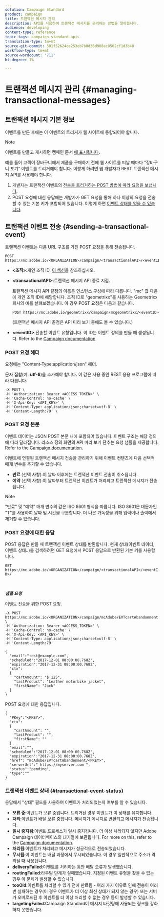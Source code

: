 ```yaml
---
solution: Campaign Standard
product: campaign
title: 트랜잭션 메시지 관리
description: API를 사용하여 트랜잭션 메시지를 관리하는 방법을 알아봅니다.
audience: developing
content-type: reference
topic-tags: campaign-standard-apis
translation-type: tm+mt
source-git-commit: 501f52624ce253eb7b0d36d908ac8502cf1d3b48
workflow-type: tm+mt
source-wordcount: '711'
ht-degree: 1%

---
```



# 트랜잭션 메시지 관리 {#managing-transactional-messages}

## 트랜잭션 메시지 기본 정보

이벤트를 만든 후에는 이 이벤트의 트리거가 웹 사이트에 통합되어야 합니다.

>[!NOTE]
>
>이벤트를 만들고 게시하면 캠페인 문서 [에 표시됩니다](https://helpx.adobe.com/campaign/standard/administration/using/configuring-transactional-messaging.html).

예를 들어 고객이 장바구니에서 제품을 구매하기 전에 웹 사이트를 떠날 때마다 &quot;장바구니 포기&quot; 이벤트를 트리거해야 합니다. 이렇게 하려면 웹 개발자가 REST 트랜잭션 메시지 API를 사용해야 합니다.

1. 개발자는 트랜잭션 이벤트의 [전송을 트리거하는 POST 방법에 따라 요청을 보냅니다](#sending-a-transactional-event).
1. POST 요청에 대한 응답에는 개발자가 GET 요청을 통해 하나 이상의 요청을 전송할 수 있는 기본 키가 포함되어 있습니다. 이렇게 하면 [이벤트 상태를 얻을 수 있습니다](#transactional-event-status).

## 트랜잭션 이벤트 전송 {#sending-a-transactional-event}

트랜잭션 이벤트는 다음 URL 구조를 가진 POST 요청을 통해 전송됩니다.

```
POST https://mc.adobe.io/<ORGANIZATION>/campaign/<transactionalAPI>/<eventID>
```

* **&lt;조직>**:개인 조직 ID. [이 섹션](../../api/using/must-read.md)을 참조하십시오.

* **&lt;transactionalAPI>**:트랜잭션 메시지 API 종료 지점.

   트랜잭션 메시지 API 끝점의 이름은 인스턴스 구성에 따라 다릅니다. &quot;mc&quot; 값 다음에 개인 조직 ID에 해당합니다. 조직 ID로 &quot;geometrixx&quot;를 사용하는 Geometrixx 회사의 예를 살펴보겠습니다. 이 경우 POST 요청은 다음과 같습니다.

   `POST https://mc.adobe.io/geometrixx/campaign/mcgeometrixx/<eventID>`

   (트랜잭션 메시지 API 끝점은 API 미리 보기 중에도 볼 수 있습니다.)

* **&lt;eventID>**:전송할 이벤트 유형입니다. 이 ID는 이벤트 정의를 만들 때 생성됩니다. Refer to the [Campaign documentation](https://helpx.adobe.com/campaign/standard/administration/using/configuring-transactional-messaging.html).

### POST 요청 헤더

요청에는 &quot;Content-Type:application/json&quot; 헤더.

문자 집합(예: **utf-8**)을 추가해야 합니다. 이 값은 사용 중인 REST 응용 프로그램에 따라 다릅니다.

```
-X POST \
-H 'Authorization: Bearer <ACCESS_TOKEN>' \
-H 'Cache-Control: no-cache' \
-H 'X-Api-Key: <API_KEY>' \
-H 'Content-Type: application/json;charset=utf-8' \
-H 'Content-Length:79' \
```

### POST 요청 본문

이벤트 데이터는 JSON POST 본문 내에 포함되어 있습니다. 이벤트 구조는 해당 정의에 따라 달라집니다. 리소스 정의 화면의 API 미리 보기 단추는 요청 샘플을 제공합니다. Refer to the [Campaign documentation](https://helpx.adobe.com/campaign/standard/administration/using/configuring-transactional-messaging.html).

이벤트에 연결된 트랜잭션 메시지 전송을 관리하기 위해 이벤트 컨텐츠에 다음 선택적 매개 변수를 추가할 수 있습니다.

* **만료** (선택 사항):이 날짜 이후에는 트랜잭션 이벤트 전송이 취소됩니다.
* **예약** (선택 사항):이 날짜부터 트랜잭션 이벤트가 처리되고 트랜잭션 메시지가 전송됩니다.

>[!NOTE]
>
>&quot;만료&quot; 및 &quot;예약&quot; 매개 변수의 값은 ISO 8601 형식을 따릅니다. ISO 8601은 대문자인 &quot;T&quot;를 사용하여 날짜 및 시간을 구분합니다. 더 나은 가독성을 위해 입력이나 출력에서 제거할 수 있습니다.

### POST 요청에 대한 응답

POST 응답은 만들 때 트랜잭션 이벤트 상태를 반환합니다. 현재 상태(이벤트 데이터, 이벤트 상태..)를 검색하려면 GET 요청에서 POST 응답으로 반환된 기본 키를 사용합니다.

`GET https://mc.adobe.io/<ORGANIZATION>/campaign/<transactionalAPI>/<eventID>/`

<br/>

***샘플 요청***

이벤트 전송을 위한 POST 요청.

```
-X POST https://mc.adobe.io/<ORGANIZATION>/campaign/mcAdobe/EVTcartAbandonment \
-H 'Authorization: Bearer <ACCESS_TOKEN>' \
-H 'Cache-Control: no-cache' \
-H 'X-Api-Key: <API_KEY>' \
-H 'Content-Type: application/json;charset=utf-8' \
-H 'Content-Length:79'

{
  "email":"test@example.com",
  "scheduled":"2017-12-01 08:00:00.768Z",
  "expiration":"2017-12-31 08:00:00.768Z",
  "ctx":
  {
    "cartAmount": "$ 125",
    "lastProduct": "Leather motorbike jacket",
    "firstName": "Jack"
  }
}
```

POST 요청에 대한 응답입니다.

```
{
  "PKey":"<PKEY>",
  "ctx":
  {
    "cartAmount": "",
    "lastProduct": "",
    "firstName": ""
  }
  "email":"",
  "scheduled":"2017-12-01 08:00:00.768Z",
  "expiration":"2017-12-31 08:00:00.768Z",
  "href": "mcAdobe/EVTcartAbandonment/<PKEY>",
  "serverUrl":" https://myserver.com ",
  "status":"pending",
  "type":""
}
```

### 트랜잭션 이벤트 상태 {#transactional-event-status}

응답에서 &quot;상태&quot; 필드를 사용하여 이벤트가 처리되었는지 여부를 알 수 있습니다.

* **보류 중**:이벤트가 보류 중입니다. 트리거된 경우 이벤트가 이 상태를 유지합니다.
* **처리**:이벤트가 배달 보류 중입니다. 메시지가 메시지로 변환되고 메시지가 전송됩니다.
* **일시 중지됨**:이벤트 프로세스가 일시 중지됩니다. 더 이상 처리되지 않지만 Adobe Campaign 데이터베이스의 대기열에 보관됩니다. For more on this, refer to the [Campaign documentation](https://helpx.adobe.com/campaign/standard/channels/using/event-transactional-messages.html#unpublishing-a-transactional-message).
* **처리됨**:이벤트가 처리되고 메시지가 성공적으로 전송되었습니다.
* **무시됨**:이 이벤트는 배달 과정에서 무시되었습니다. 이 경우 일반적으로 주소가 격리될 때 사용됩니다.
* **deliveryFailed**:이벤트를 처리하는 동안 배달 오류가 발생했습니다.
* **routingFailed**:라우팅 단계가 실패했습니다. 지정된 이벤트 유형을 찾을 수 없는 경우 이 문제가 발생할 수 있습니다.
* **tooOld**:이벤트를 처리할 수 있기 전에 만료됨 - 여러 가지 이유로 인해 전송이 여러 번 실패하는 경우(이 경우 이벤트가 더 이상 최신 상태가 되지 않는 경우) 또는 서버가 오버로드된 후 이벤트를 더 이상 처리할 수 없는 경우 등이 발생할 수 있습니다.
* **targetingFailed**:Campaign Standard이 메시지 타깃팅에 사용되는 링크를 강화하지 못했습니다.
